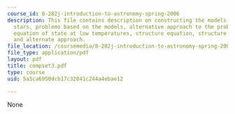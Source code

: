 ```yaml
---
course_id: 8-282j-introduction-to-astronomy-spring-2006
description: This file contains description on constructing the models for white dwarf
  stars, problems based on the models, alternative approach to the problem that includes
  equation of state at low temperatures, structure equation, structure equation, results
  and alternate approach.
file_location: /coursemedia/8-282j-introduction-to-astronomy-spring-2006/5a5ca6950dcb17c32041c244a4ebae12_compset3.pdf
file_type: application/pdf
layout: pdf
title: compset3.pdf
type: course
uid: 5a5ca6950dcb17c32041c244a4ebae12

---
```

None